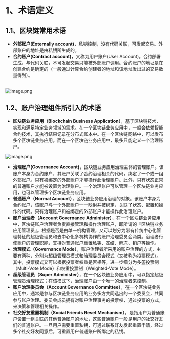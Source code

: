 # 1、术语定义


## 1.1、区块链常用术语


- **外部账户(Externally account)**，私钥控制，没有代码关联，可发起交易。外部账户的地址是由私钥所生成的。
- **合约账户(Contract account)**，又称为用户账户(User Account)。合约部署生成，与代码关联，不可发起交易只能被外部账户调用。合约账户的地址是在创建合约是确定的（一般通过计算合约创建者的地址和该地址发出过的交易数量得到）。


<br />![image.png](https://cdn.nlark.com/yuque/0/2020/png/620138/1593940488626-8b024509-87d8-4373-b783-a44d20123bd1.png#align=left&display=inline&height=171&margin=%5Bobject%20Object%5D&name=image.png&originHeight=204&originWidth=497&size=20425&status=done&style=none&width=417)<br />

## 1.2、账户治理组件所引入的术语


- **区块链业务应用（Blockchain Business Application）**，基于区块链技术，实现和满足特定业务领域的需求。在一个区块链业务应用中，一般会依赖智能合约技术，其执行结果记录在分布式账本中。在一个区块链网络中，可以发布多个区块链业务应用。而在一个区块链业务应用中，最多只能定义一个治理账户。

![image.png](https://cdn.nlark.com/yuque/0/2020/png/620138/1595856072241-3a1d49d3-0170-4567-be28-a29f521b24ce.png#align=left&display=inline&height=92&margin=%5Bobject%20Object%5D&name=image.png&originHeight=113&originWidth=457&size=5898&status=done&style=none&width=374)

- **治理账户(Governance Account)**，区块链业务应用治理主体的管理账户。该账户本身为合约账户，其账户关联了合约治理相关的代码，绑定了一个或一组外部账户。只有被绑定的外部账户才能操作此治理账户。此外，只有状态正常的普通账户才能被设置为治理账户。一个治理账户可以管理一个区块链业务应用，也可以管理多个区块链业务应用。
- **普通账户（Normal Account）**，区块链业务应用治理的对象。该账户本身为合约账户，该账户与一个外部账户一一映射并被绑定，关联了状态、配置和操作的代码。只有治理账户和被绑定的外部账户才能操作此治理账户。
- **账户治理者（Account Governance Administer）**，在一个区块链业务应用中，区块链账户治理者负责直接管理和操作治理账户，即所谓的『区块链业务应用管理员』。根据是否是由单一机构管理，又可以划分为带有传统中心化管理特征的超级管理员和去中心化多机构协作的账户治理委员会两类。治理者行使账户的管理职能，支持对普通账户重置私钥、冻结、解冻、销户等操作。
- **治理模式（Governance Mode）**，账户治理者所采用的账户治理的方式，主要有两种，分别为超级管理员模式和治理委员会模式（又被称为投票模式）。其中，投票模式又可以根据投票者权重是否相等，进一步细分为多签投票制（Multi-Vote Mode）和权重投票制（Weighted-Vote Mode）。
- **超级管理员（Super Administer）**，在一个区块链业务应用中，可以指定超级管理员治理模式；在该模式下，治理账户由一个唯一的治理者来控制。
- **账户治理委员会（Account Governance Committee）**，在一个区块链业务应用中，通常是参与区块链业务应用的业务多方共同选出的一个委员会，共同参与账户治理。委员会成员拥有对账户治理事务的投票权，通过投票的方式，来决策和管理相关操作。
- **社交好友重置机制（Social Friends Reset Mechanism）**，是指用户为普通账户设置一组关联的其他普通账户的地址，这些普通账户一般是用户的社交好友们的普通账户。一旦用户需要重置私钥，可通过联系好友发起重置申请，经过多个社交好友同意后，可重置用户普通账户所绑定的私钥。